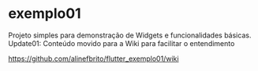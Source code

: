 # exemplo01
 Projeto simples para demonstração de Widgets e funcionalidades básicas.
 Update01: Conteúdo movido para a Wiki para facilitar o entendimento

https://github.com/alinefbrito/flutter_exemplo01/wiki



